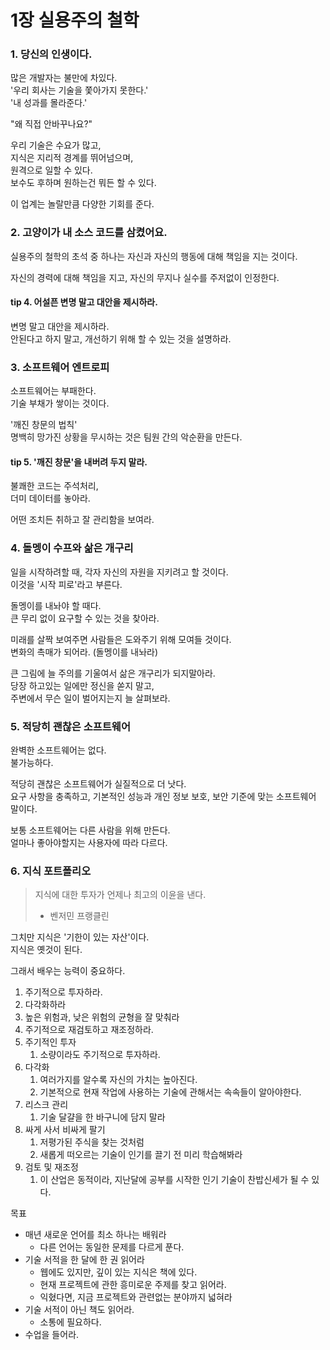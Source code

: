 # 1장 실용주의 철학

### 1. 당신의 인생이다.

많은 개발자는 불만에 차있다.\
'우리 회사는 기술을 쫓아가지 못한다.'\
'내 성과를 몰라준다.'

"왜 직접 안바꾸나요?"

우리 기술은 수요가 많고,\
지식은 지리적 경계를 뛰어넘으며,\
원격으로 일할 수 있다.\
보수도 후하며 원하는건 뭐든 할 수 있다.

이 업계는 놀랄만큼 다양한 기회를 준다.

### 2. 고양이가 내 소스 코드를 삼켰어요.

실용주의 철학의 초석 중 하나는 자신과 자신의 행동에 대해 책임을 지는 것이다.

자신의 경력에 대해 책임을 지고, 자신의 무지나 실수를 주저없이 인정한다.

#### tip 4. 어설픈 변명 말고 대안을 제시하라.

변명 말고 대안을 제시하라.\
안된다고 하지 말고, 개선하기 위해 할 수 있는 것을 설명하라.

### 3. 소프트웨어 엔트로피

소프트웨어는 부패한다.\
기술 부채가 쌓이는 것이다.

'깨진 창문의 법칙'\
명백히 망가진 상황을 무시하는 것은 팀원 간의 악순환을 만든다.

#### tip 5. '깨진 창문'을 내버려 두지 말라.

불쾌한 코드는 주석처리,\
더미 데이터를 놓아라.

어떤 조치든 취하고 잘 관리함을 보여라.

### 4. 돌멩이 수프와 삶은 개구리

일을 시작하려할 때, 각자 자신의 자원을 지키려고 할 것이다.\
이것을 '시작 피로'라고 부른다.

돌멩이를 내놔야 할 때다.\
큰 무리 없이 요구할 수 있는 것을 찾아라.

미래를 살짝 보여주면 사람들은 도와주기 위해 모여들 것이다.\
변화의 촉매가 되어라. (돌멩이를 내놔라)

큰 그림에 늘 주의를 기울여서 삶은 개구리가 되지말아라.\
당장 하고있는 일에만 정신을 쏟지 말고,\
주변에서 무슨 일이 벌어지는지 늘 살펴보라.

### 5. 적당히 괜찮은 소프트웨어

완벽한 소프트웨어는 없다.\
불가능하다.

적당히 괜찮은 소프트웨어가 실질적으로 더 낫다.\
요구 사항을 충족하고, 기본적인 성능과 개인 정보 보호, 보안 기준에 맞는 소프트웨어 말이다.

보통 소프트웨어는 다른 사람을 위해 만든다.\
얼마나 좋아야할지는 사용자에 따라 다르다.

### 6. 지식 포트폴리오

> 지식에 대한 투자가 언제나 최고의 이윤을 낸다.
>
> * 벤저민 프랭클린

그치만 지식은 '기한이 있는 자산'이다.\
지식은 옛것이 된다.

그래서 배우는 능력이 중요하다.

1. 주기적으로 투자하라.
2. 다각화하라
3. 높은 위험과, 낮은 위험의 균형을 잘 맞춰라
4. 주기적으로 재검토하고 재조정하라.
5. 주기적인 투자
   1. 소량이라도 주기적으로 투자하라.
6. 다각화
   1. 여러가지를 알수록 자신의 가치는 높아진다.
   2. 기본적으로 현재 작업에 사용하는 기술에 관해서는 속속들이 알아야한다.
7. 리스크 관리
   1. 기술 달걀을 한 바구니에 담지 말라
8. 싸게 사서 비싸게 팔기
   1. 저평가된 주식을 찾는 것처럼
   2. 새롭게 떠오르는 기술이 인기를 끌기 전 미리 학습해봐라
9. 검토 및 재조정
   1. 이 산업은 동적이라, 지난달에 공부를 시작한 인기 기술이 찬밥신세가 될 수 있다.

목표

* 매년 새로운 언어를 최소 하나는 배워라
  * 다른 언어는 동일한 문제를 다르게 푼다.
* 기술 서적을 한 달에 한 권 읽어라
  * 웹에도 있지만, 깊이 있는 지식은 책에 있다.
  * 현재 프로젝트에 관한 흥미로운 주제를 찾고 읽어라.
  * 익혔다면, 지금 프로젝트와 관련없는 분야까지 넓혀라
* 기술 서적이 아닌 책도 읽어라.
  * 소통에 필요하다.
* 수업을 들어라.

